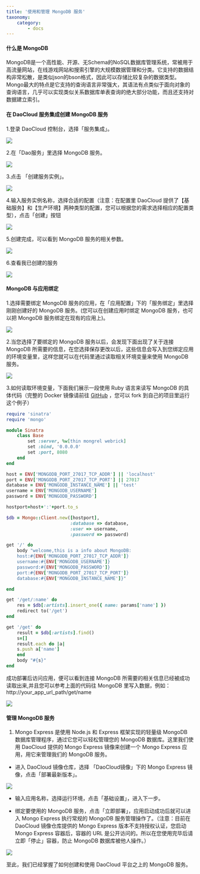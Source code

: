 ```yaml
---
title: '使用和管理 MongoDB 服务'
taxonomy:
    category:
        - docs
---
```


#### 什么是 MongoDB

MongoDB是一个高性能、开源、无Schema的NoSQL数据库管理系统，常被用于高流量网站，在线游戏网站和搜索引擎的大规模数据管理和分类。它支持的数据结构非常松散，是类似json的bson格式，因此可以存储比较复杂的数据类型。Mongo最大的特点是它支持的查询语言非常强大，其语法有点类似于面向对象的查询语言，几乎可以实现类似关系数据库单表查询的绝大部分功能，而且还支持对数据建立索引。

#### 在 DaoCloud 服务集成创建 MongoDB 服务

1.登录 DaoCloud 控制台，选择「服务集成」。

![](image_1.png)

2.在「Dao服务」里选择 MongoDB 服务。

![](image_2.png)

3.点击 「创建服务实例」。

![](image_3.png)

4.输入服务实例名称，选择合适的配置（注意：在配置里 DaoCloud 提供了【基础服务】和【生产环境】两种类型的配置，您可以根据您的需求选择相应的配置类型），点击「创建」按钮

![](image_4.png)

5.创建完成，可以看到 MongoDB 服务的相关参数。

![](image_5.png)

6.查看我已创建的服务

![](image_6.png)

#### MongoDB 与应用绑定

1.选择需要绑定 MongoDB 服务的应用，在「应用配置」下的「服务绑定」里选择刚刚创建好的 MongoDB 服务。(您可以在创建应用时绑定 MongoDB 服务，也可以把 MongoDB 服务绑定在现有的应用上)。

![](image_7.png)

2.当您选择了要绑定的 MongoDB 服务以后，会发现下面出现了关于连接 MongoDB 所需要的信息，在您选择保存更改以后，这些信息会写入到您绑定应用的环境变量里，这样您就可以在代码里通过读取相关环境变量来使用 MongoDB 服务。

![](image_8.png)

3.如何读取环境变量，下面我们展示一段使用 Ruby 语言来读写 MongoDB 的具体代码（完整的 Docker 镜像请前往 [GitHub](https://github.com/yxwzaxns/DaoCloud_MongoDB.git) ，您可以 fork 到自己的项目里运行这个例子）

```ruby
require 'sinatra'
require 'mongo'

module Sinatra
	class Base
        set :server, %w[thin mongrel webrick]
        set :bind, '0.0.0.0'
        set :port, 8080
	end
end

host = ENV['MONGODB_PORT_27017_TCP_ADDR'] || 'localhost'
port = ENV['MONGODB_PORT_27017_TCP_PORT'] || 27017
database = ENV['MONGODB_INSTANCE_NAME'] || 'test'
username = ENV['MONGODB_USERNAME']
password = ENV['MONGODB_PASSWORD']

hostport=host+':'+port.to_s

$db = Mongo::Client.new([hostport],
						:database => database,
						:user => username,
						:password => password)

get '/' do
    body "welcome,this is a info about MongoDB:
    host:#{ENV['MONGODB_PORT_27017_TCP_ADDR']}
    username:#{ENV['MONGODB_USERNAME']}
    password:#{ENV['MONGODB_PASSWORD']}
    port:#{ENV['MONGODB_PORT_27017_TCP_PORT']}
    database:#{ENV['MONGODB_INSTANCE_NAME']}"

end

get '/get/:name' do
    res = $db[:artists].insert_one({ name: params['name'] })
    redirect to('/get')
end

get '/get' do
    result = $db[:artists].find()
    s=[]
    result.each do |a|
    s.push a['name']
    end
    body "#{s}"
end
```

成功部署后访问应用，便可以看到连接 MongoDB 所需要的相关信息已经被成功读取出来,并且您可以参考上面的代码往 MongoDB 里写入数据，例如：http://your_app_url_path/get/name

![](image_9.png)

#### 管理 MongoDB 服务
1. Mongo Express 是使用 Node.js 和 Express 框架实现的轻量级 MongoDB 数据库管理程序，通过它您可以轻松管理您的 MongoDB 数据库。这里我们使用 DaoCloud 提供的 Mongo Express 镜像来创建一个 Mongo Express 应用，用它来管理我们的 MongoDB 服务。

+ 进入 DaoCloud 镜像仓库，选择 「DaoCloud镜像」下的 Mongo Express 镜像，点击「部署最新版本」。

![](image_10.png)

+ 输入应用名称，选择运行环境，点击「基础设置」，进入下一步。

+ 绑定要使用的 MongoDB 服务，点击「立即部署」，应用启动成功后就可以进入 Mongo Express 执行常规的 MongoDB 服务管理操作了。（注意：目前在 DaoCloud 镜像仓库提供的 Mongo Express 版本不支持授权认证，您启动 Mongo Express 容器后，容器的 URL 是公开访问的。所以在您使用完毕后请立即「停止」容器，防止 MongoDB 数据库被他人操作。）

![](image_11.png)

至此，我们已经掌握了如何创建和使用 DaoCloud 平台之上的 MongoDB 服务。